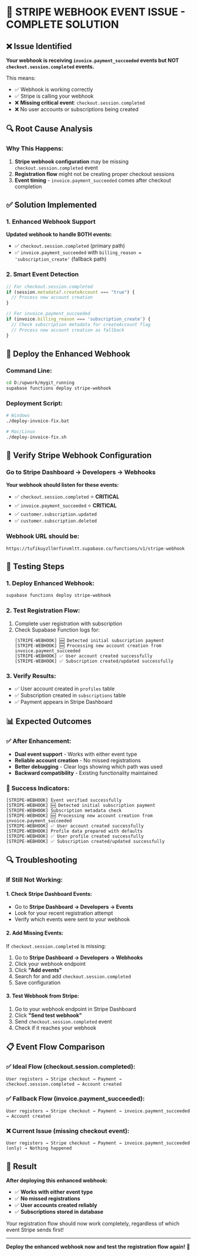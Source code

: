 # 🔧 STRIPE WEBHOOK EVENT ISSUE - COMPLETE SOLUTION

## ❌ Issue Identified

**Your webhook is receiving `invoice.payment_succeeded` events but NOT `checkout.session.completed` events.**

This means:
- ✅ Webhook is working correctly
- ✅ Stripe is calling your webhook
- ❌ **Missing critical event**: `checkout.session.completed`
- ❌ No user accounts or subscriptions being created

## 🔍 Root Cause Analysis

### Why This Happens:
1. **Stripe webhook configuration** may be missing `checkout.session.completed` event
2. **Registration flow** might not be creating proper checkout sessions
3. **Event timing** - `invoice.payment_succeeded` comes after checkout completion

## ✅ Solution Implemented

### 1. Enhanced Webhook Support
**Updated webhook to handle BOTH events:**
- ✅ `checkout.session.completed` (primary path)
- ✅ `invoice.payment_succeeded` with `billing_reason = 'subscription_create'` (fallback path)

### 2. Smart Event Detection
```typescript
// For checkout.session.completed
if (session.metadata?.createAccount === "true") {
  // Process new account creation
}

// For invoice.payment_succeeded  
if (invoice.billing_reason === 'subscription_create') {
  // Check subscription metadata for createAccount flag
  // Process new account creation as fallback
}
```

## 🚀 Deploy the Enhanced Webhook

### Command Line:
```bash
cd D:/upwork/mygit_running
supabase functions deploy stripe-webhook
```

### Deployment Script:
```bash
# Windows
./deploy-invoice-fix.bat

# Mac/Linux
./deploy-invoice-fix.sh
```

## 🔧 Verify Stripe Webhook Configuration

### Go to Stripe Dashboard → Developers → Webhooks

**Your webhook should listen for these events:**
- ✅ `checkout.session.completed` ⭐ **CRITICAL**
- ✅ `invoice.payment_succeeded` ⭐ **CRITICAL** 
- ✅ `customer.subscription.updated`
- ✅ `customer.subscription.deleted`

### Webhook URL should be:
```
https://tufikuyzllmrfinvmltt.supabase.co/functions/v1/stripe-webhook
```

## 🧪 Testing Steps

### 1. Deploy Enhanced Webhook:
```bash
supabase functions deploy stripe-webhook
```

### 2. Test Registration Flow:
1. Complete user registration with subscription
2. Check Supabase Function logs for:
   ```
   [STRIPE-WEBHOOK] 🆕 Detected initial subscription payment
   [STRIPE-WEBHOOK] 🆕 Processing new account creation from invoice.payment_succeeded
   [STRIPE-WEBHOOK] ✅ User account created successfully
   [STRIPE-WEBHOOK] ✅ Subscription created/updated successfully
   ```

### 3. Verify Results:
- ✅ User account created in `profiles` table
- ✅ Subscription created in `subscriptions` table
- ✅ Payment appears in Stripe Dashboard

## 📊 Expected Outcomes

### ✅ After Enhancement:
- **Dual event support** - Works with either event type
- **Reliable account creation** - No missed registrations
- **Better debugging** - Clear logs showing which path was used
- **Backward compatibility** - Existing functionality maintained

### 🎯 Success Indicators:
```
[STRIPE-WEBHOOK] Event verified successfully
[STRIPE-WEBHOOK] 🆕 Detected initial subscription payment
[STRIPE-WEBHOOK] Subscription metadata check
[STRIPE-WEBHOOK] 🆕 Processing new account creation from invoice.payment_succeeded
[STRIPE-WEBHOOK] ✅ User account created successfully
[STRIPE-WEBHOOK] Profile data prepared with defaults
[STRIPE-WEBHOOK] ✅ User profile created successfully
[STRIPE-WEBHOOK] ✅ Subscription created/updated successfully
```

## 🔍 Troubleshooting

### If Still Not Working:

#### 1. Check Stripe Dashboard Events:
- Go to **Stripe Dashboard → Developers → Events**
- Look for your recent registration attempt
- Verify which events were sent to your webhook

#### 2. Add Missing Events:
If `checkout.session.completed` is missing:
1. Go to **Stripe Dashboard → Developers → Webhooks**
2. Click your webhook endpoint
3. Click **"Add events"**
4. Search for and add `checkout.session.completed`
5. Save configuration

#### 3. Test Webhook from Stripe:
1. Go to your webhook endpoint in Stripe Dashboard
2. Click **"Send test webhook"**
3. Send `checkout.session.completed` event
4. Check if it reaches your webhook

## 📋 Event Flow Comparison

### ✅ Ideal Flow (checkout.session.completed):
```
User registers → Stripe checkout → Payment → checkout.session.completed → Account created
```

### ✅ Fallback Flow (invoice.payment_succeeded):
```
User registers → Stripe checkout → Payment → invoice.payment_succeeded → Account created
```

### ❌ Current Issue (missing checkout event):
```
User registers → Stripe checkout → Payment → invoice.payment_succeeded (only) → Nothing happened
```

## 🎉 Result

**After deploying this enhanced webhook:**
- ✅ **Works with either event type**
- ✅ **No missed registrations**
- ✅ **User accounts created reliably**
- ✅ **Subscriptions stored in database**

Your registration flow should now work completely, regardless of which event Stripe sends first!

---

**Deploy the enhanced webhook now and test the registration flow again!** 🚀
